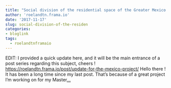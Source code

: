 ```yaml
---
title: "Social division of the residential space of the Greater Mexico City"
author: 'roelandtn.frama.io'
date: '2017-11-17'
slug: social-division-of-the-residen
categories:
- bloglink
tags:
  - roelandtnframaio
---
```


EDIT: I provided a quick update here, and it will be the main entrance of a post series regarding this subject, cheers ! https://roelandtn.frama.io/post/update-for-the-mexico-project/ Hello there ! It has been a long time since my last post. That’s because of a great project I’m working on for my Master[... <i class="fas fa-external-link-alt"></i>](https://roelandtn.frama.io/post/social-division-of-the-residential-space-of-the-greater-mexico-city/)

